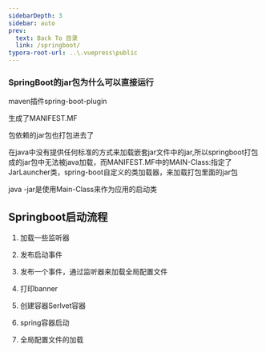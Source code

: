 ```yaml
---
sidebarDepth: 3
sidebar: auto
prev:
  text: Back To 目录
  link: /springboot/
typora-root-url: ..\.vuepress\public
---
```




### SpringBoot的jar包为什么可以直接运行

maven插件spring-boot-plugin

生成了MANIFEST.MF

包依赖的jar包也打包进去了

在java中没有提供任何标准的方式来加载嵌套jar文件中的jar,所以springboot打包成的jar包中无法被java加载，而MANIFEST.MF中的MAIN-Class:指定了JarLauncher类，spring-boot自定义的类加载器，来加载打包里面的jar包

java -jar是使用Main-Class来作为应用的启动类



## Springboot启动流程

1. 加载一些监听器
2. 发布启动事件
3. 发布一个事件，通过监听器来加载全局配置文件
4. 打印banner
5. 创建容器Serlvet容器





1. spring容器启动
2. 全局配置文件的加载